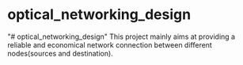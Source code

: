 # optical_networking_design
"# optical_networking_design" 
This project mainly aims at providing a reliable and economical network connection between different nodes(sources and destination).
